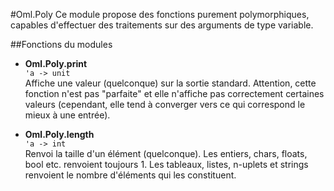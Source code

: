 #Oml.Poly
Ce module propose des fonctions purement polymorphiques, capables d'effectuer des traitements sur des arguments de type variable.

##Fonctions du modules

*    **Oml.Poly.print**  
     `'a -> unit`  
     Affiche une valeur (quelconque) sur la sortie standard. Attention, cette fonction n'est pas "parfaite" et elle n'affiche pas correctement certaines valeurs (cependant, elle tend à converger vers ce qui correspond le mieux à une entrée).

*    **Oml.Poly.length**  
     `'a -> int`  
     Renvoi la taille d'un élément (quelconque). Les entiers, chars, floats, bool etc. renvoient toujours 1. Les tableaux, listes, n-uplets et strings renvoient le nombre d'éléments qui les constituent.